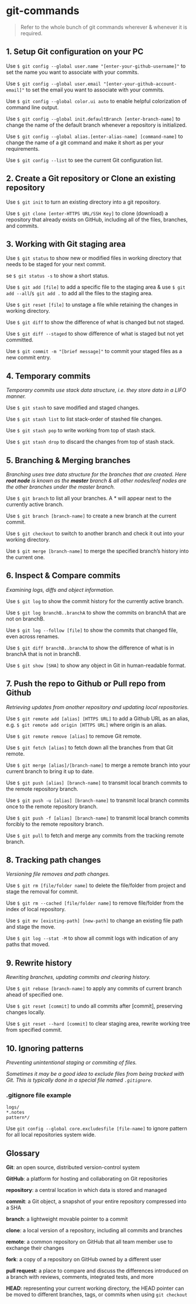 # git-commands

> Refer to the whole bunch of git commands wherever & whenever it is required.

## 1. Setup Git configuration on your PC

Use `$ git config --global user.name "[enter-your-github-username]"` to set the name you want to associate with your commits.

Use `$ git config --global user.email "[enter-your-github-account-email]"` to set the email you want to associate with your commits.

Use `$ git config --global color.ui auto` to enable helpful colorization of command line output.

Use `$ git config --global init.defaultBranch [enter-branch-name]` to change the name of the default branch whenever a repository is initialized.

Use `$ git config --global alias.[enter-alias-name] [command-name]` to change the name of a git command and make it short as per your requirements.

Use `$ git config --list` to see the current Git configuration list.

## 2. Create a Git repository or Clone an existing repository

Use `$ git init` to turn an existing directory into a git repository.

Use `$ git clone [enter-HTTPS URL/SSH Key]` to clone (download) a repository that already exists on GitHub, including all of the files, branches, and commits.

## 3. Working with Git staging area

Use `$ git status` to show new or modified files in working directory that needs to be staged for your next commit.

se `$ git status -s` to show a short status.

Use `$ git add [file]` to add a specific file to the staging area & use `$ git add --all`/`$ git add .` to add all the files to the staging area.

Use `$ git reset [file]` to unstage a file while retaining the changes in working directory.

Use `$ git diff` to show the difference of what is changed but not staged.

Use `$ git diff --staged` to show difference of what is staged but not yet committed.

Use `$ git commit -m "[brief message]"` to commit your staged files as a new commit entry.

## 4. Temporary commits

*Temporary commits use stack data structure, i.e. they store data in a LIFO manner.*

Use `$ git stash` to save modified and staged changes.

Use `$ git stash list` to list stack-order of stashed file changes.

Use `$ git stash pop` to write working from top of stash stack.

Use `$ git stash drop` to discard the changes from top of stash stack.

## 5. Branching & Merging branches

*Branching uses tree data structure for the branches that are created. Here **root node** is known as the **master** branch & all other nodes/leaf nodes are the other branches under the master branch.* 

Use `$ git branch` to list all your branches. A * will appear next to the currently active branch.

Use `$ git branch [branch-name]` to create a new branch at the current commit.

Use `$ git checkout` to switch to another branch and check it out into your working directory.

Use `$ git merge [branch-name]` to merge the specified branch’s history into the current one.

## 6. Inspect & Compare commits

*Examining logs, diffs and object information.*

Use `$ git log` to show the commit history for the currently active branch.

Use `$ git log branchB..branchA` to show the commits on branchA that are not on branchB.

Use `$ git log --follow [file]` to show the commits that changed file, even across renames.

Use `$ git diff branchB..branchA` to show the difference of what is in branchA that is not in branchB.

Use `$ git show [SHA]` to show any object in Git in human-readable format.

## 7. Push the repo to Github or Pull repo from Github

*Retrieving updates from another repository and updating local repositories.*

Use `$ git remote add [alias] [HTTPS URL]` to add a Github URL as an alias, e.g. `$ git remote add origin [HTTPS URL]` where origin is an alias.

Use `$ git remote remove [alias]` to remove Git remote.

Use `$ git fetch [alias]` to fetch down all the branches from that Git remote.

Use `$ git merge [alias]/[branch-name]` to merge a remote branch into your current branch to bring it up to date.

Use `$ git push [alias] [branch-name]` to transmit local branch commits to the remote repository branch.

Use `$ git push -u [alias] [branch-name]` to transmit local branch commits once to the remote repository branch.

Use `$ git push -f [alias] [branch-name]` to transmit local branch commits forcibly to the remote repository branch.

Use `$ git pull` to fetch and merge any commits from the tracking remote branch.

## 8. Tracking path changes

*Versioning file removes and path changes.*

Use `$ git rm [file/folder name]` to delete the file/folder from project and stage the removal for commit.

Use `$ git rm --cached [file/folder name]` to remove file/folder from the index of local repository.

Use `$ git mv [existing-path] [new-path]` to change an existing file path and stage the move.

Use `$ git log --stat -M` to show all commit logs with indication of any paths that moved.

## 9. Rewrite history

*Rewriting branches, updating commits and clearing history.*

Use `$ git rebase [branch-name]` to apply any commits of current branch ahead of specified one.

Use `$ git reset [commit]` to undo all commits after [commit], preserving changes locally.

Use `$ git reset --hard [commit]` to clear staging area, rewrite working tree from specified commit.

## 10. Ignoring patterns

*Preventing unintentional staging or commiting of files.*

*Sometimes it may be a good idea to exclude files from being tracked with Git. This is typically done in a special file named `.gitignore`.*

### .gitignore file example

```
logs/
*.notes
pattern*/
```

Use `git config --global core.excludesfile [file-name]` to ignore pattern for all local repositories system wide.


## Glossary

**Git**: an open source, distributed version-control system

**GitHub**: a platform for hosting and collaborating on Git repositories

**repository**: a central location in which data is stored and managed

**commit**: a Git object, a snapshot of your entire repository compressed into a SHA

**branch**: a lightweight movable pointer to a commit

**clone**: a local version of a repository, including all commits and branches

**remote**: a common repository on GitHub that all team member use to exchange their changes

**fork**: a copy of a repository on GitHub owned by a different user

**pull request**: a place to compare and discuss the differences introduced on a branch with reviews, comments, integrated
tests, and more

**HEAD**: representing your current working directory, the HEAD pointer can be moved to different branches, tags, or commits
when using `git checkout`
